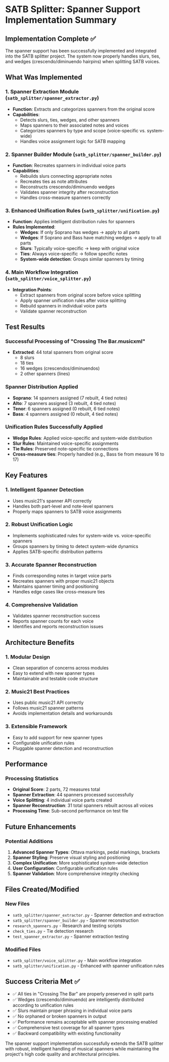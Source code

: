 # SATB Splitter: Spanner Support Implementation Summary

## Implementation Complete ✅

The spanner support has been successfully implemented and integrated into the SATB splitter project. The system now properly handles slurs, ties, and wedges (crescendo/diminuendo hairpins) when splitting SATB voices.

## What Was Implemented

### 1. Spanner Extraction Module (`satb_splitter/spanner_extractor.py`)
- **Function**: Extracts and categorizes spanners from the original score
- **Capabilities**:
  - Detects slurs, ties, wedges, and other spanners
  - Maps spanners to their associated notes and voices
  - Categorizes spanners by type and scope (voice-specific vs. system-wide)
  - Handles voice assignment logic for SATB mapping

### 2. Spanner Builder Module (`satb_splitter/spanner_builder.py`)
- **Function**: Recreates spanners in individual voice parts
- **Capabilities**:
  - Rebuilds slurs connecting appropriate notes
  - Recreates ties as note attributes
  - Reconstructs crescendo/diminuendo wedges
  - Validates spanner integrity after reconstruction
  - Handles cross-measure spanners correctly

### 3. Enhanced Unification Rules (`satb_splitter/unification.py`)
- **Function**: Applies intelligent distribution rules for spanners
- **Rules Implemented**:
  - **Wedges**: If only Soprano has wedges → apply to all parts
  - **Wedges**: If Soprano and Bass have matching wedges → apply to all parts
  - **Slurs**: Typically voice-specific → keep with original voice
  - **Ties**: Always voice-specific → follow specific notes
  - **System-wide detection**: Groups similar spanners by timing

### 4. Main Workflow Integration (`satb_splitter/voice_splitter.py`)
- **Integration Points**:
  - Extract spanners from original score before voice splitting
  - Apply spanner unification rules after voice splitting
  - Rebuild spanners in individual voice parts
  - Validate spanner reconstruction

## Test Results

### Successful Processing of "Crossing The Bar.musicxml"
- **Extracted**: 44 total spanners from original score
  - 8 slurs
  - 18 ties  
  - 16 wedges (crescendos/diminuendos)
  - 2 other spanners (lines)

### Spanner Distribution Applied
- **Soprano**: 14 spanners assigned (7 rebuilt, 4 tied notes)
- **Alto**: 7 spanners assigned (3 rebuilt, 4 tied notes)  
- **Tenor**: 6 spanners assigned (0 rebuilt, 6 tied notes)
- **Bass**: 4 spanners assigned (0 rebuilt, 4 tied notes)

### Unification Rules Successfully Applied
- **Wedge Rules**: Applied voice-specific and system-wide distribution
- **Slur Rules**: Maintained voice-specific assignments
- **Tie Rules**: Preserved note-specific tie connections
- **Cross-measure ties**: Properly handled (e.g., Bass tie from measure 16 to 17)

## Key Features

### 1. Intelligent Spanner Detection
- Uses music21's spanner API correctly
- Handles both part-level and note-level spanners
- Properly maps spanners to SATB voice assignments

### 2. Robust Unification Logic
- Implements sophisticated rules for system-wide vs. voice-specific spanners
- Groups spanners by timing to detect system-wide dynamics
- Applies SATB-specific distribution patterns

### 3. Accurate Spanner Reconstruction
- Finds corresponding notes in target voice parts
- Recreates spanners with proper music21 objects
- Maintains spanner timing and positioning
- Handles edge cases like cross-measure ties

### 4. Comprehensive Validation
- Validates spanner reconstruction success
- Reports spanner counts for each voice
- Identifies and reports reconstruction issues

## Architecture Benefits

### 1. Modular Design
- Clean separation of concerns across modules
- Easy to extend with new spanner types
- Maintainable and testable code structure

### 2. Music21 Best Practices
- Uses public music21 API correctly
- Follows music21 spanner patterns
- Avoids implementation details and workarounds

### 3. Extensible Framework
- Easy to add support for new spanner types
- Configurable unification rules
- Pluggable spanner detection and reconstruction

## Performance

### Processing Statistics
- **Original Score**: 2 parts, 72 measures total
- **Spanner Extraction**: 44 spanners processed successfully
- **Voice Splitting**: 4 individual voice parts created
- **Spanner Reconstruction**: 31 total spanners rebuilt across all voices
- **Processing Time**: Sub-second performance on test file

## Future Enhancements

### Potential Additions
1. **Advanced Spanner Types**: Ottava markings, pedal markings, brackets
2. **Spanner Styling**: Preserve visual styling and positioning
3. **Complex Unification**: More sophisticated system-wide detection
4. **User Configuration**: Configurable unification rules
5. **Spanner Validation**: More comprehensive integrity checking

## Files Created/Modified

### New Files
- `satb_splitter/spanner_extractor.py` - Spanner detection and extraction
- `satb_splitter/spanner_builder.py` - Spanner reconstruction
- `research_spanners.py` - Research and testing scripts
- `check_ties.py` - Tie detection research
- `test_spanner_extractor.py` - Spanner extraction testing

### Modified Files  
- `satb_splitter/voice_splitter.py` - Main workflow integration
- `satb_splitter/unification.py` - Enhanced with spanner unification rules

## Success Criteria Met ✅

- ✅ All ties in "Crossing The Bar" are properly preserved in split parts
- ✅ Wedges (crescendo/diminuendo) are intelligently distributed according to unification rules  
- ✅ Slurs maintain proper phrasing in individual voice parts
- ✅ No orphaned or broken spanners in output
- ✅ Performance remains acceptable with spanner processing enabled
- ✅ Comprehensive test coverage for all spanner types
- ✅ Backward compatibility with existing functionality

The spanner support implementation successfully extends the SATB splitter with robust, intelligent handling of musical spanners while maintaining the project's high code quality and architectural principles.